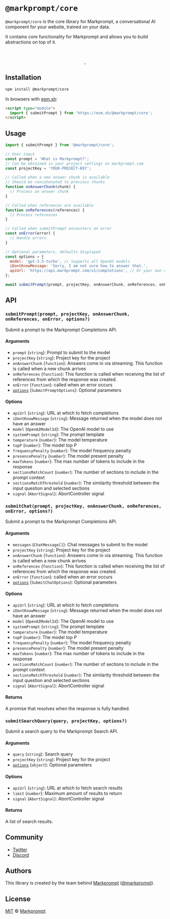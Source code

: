 # `@markprompt/core`

`@markprompt/core` is the core library for Markprompt, a conversational AI
component for your website, trained on your data.

It contains core functionality for Markprompt and allows you to build
abstractions on top of it.

<br />
<p align="center">
  <a aria-label="NPM version" href="https://www.npmjs.com/package/@markprompt/core">
    <img alt="" src="https://badgen.net/npm/v/@markprompt/core">
  </a>
  <a aria-label="License" href="https://github.com/motifland/markprompt-js/blob/main/packages/core/LICENSE">
    <img alt="" src="https://badgen.net/npm/license/@markprompt/core">
  </a>
</p>

## Installation

```sh
npm install @markprompt/core
```

In browsers with [esm.sh](https://esm.sh):

```html
<script type="module">
  import { submitPrompt } from 'https://esm.sh/@markprompt/core';
</script>
```

## Usage

```js
import { submitPrompt } from '@markprompt/core';

// User input
const prompt = 'What is Markprompt?';
// Can be obtained in your project settings on markprompt.com
const projectKey = 'YOUR-PROJECT-KEY';

// Called when a new answer chunk is available
// Should be concatenated to previous chunks
function onAnswerChunk(chunk) {
  // Process an answer chunk
}

// Called when references are available
function onReferences(references) {
  // Process references
}

// Called when submitPrompt encounters an error
const onError(error) {
  // Handle errors
}

// Optional parameters, defaults displayed
const options = {
  model: 'gpt-3.5-turbo', // Supports all OpenAI models
  iDontKnowMessage: 'Sorry, I am not sure how to answer that.',
  apiUrl: 'https://api.markprompt.com/v1/completions', // Or your own completions API endpoint
};

await submitPrompt(prompt, projectKey, onAnswerChunk, onReferences, onPromptId, onError, options);
```

## API

### `submitPrompt(prompt, projectKey, onAnswerChunk, onReferences, onError, options?)`

Submit a prompt to the Markprompt Completions API.

#### Arguments

- `prompt` (`string`): Prompt to submit to the model
- `projectKey` (`string`): Project key for the project
- `onAnswerChunk` (`function`): Answers come in via streaming. This function is
  called when a new chunk arrives
- `onReferences` (`function`): This function is called when receiving the list
  of references from which the response was created.
- `onError` (`function`): called when an error occurs
- [`options`](#options) (`SubmitPromptOptions`): Optional parameters

#### Options

- `apiUrl` (`string`): URL at which to fetch completions
- `iDontKnowMessage` (`string`): Message returned when the model does not have
  an answer
- `model` (`OpenAIModelId`): The OpenAI model to use
- `systemPrompt` (`string`): The prompt template
- `temperature` (`number`): The model temperature
- `topP` (`number`): The model top P
- `frequencyPenalty` (`number`): The model frequency penalty
- `presencePenalty` (`number`): The model present penalty
- `maxTokens` (`number`): The max number of tokens to include in the response
- `sectionsMatchCount` (`number`): The number of sections to include in the
  prompt context
- `sectionsMatchThreshold` (`number`): The similarity threshold between the
  input question and selected sections
- `signal` (`AbortSignal`): AbortController signal

### `submitChat(prompt, projectKey, onAnswerChunk, onReferences, onError, options?)`

Submit a prompt to the Markprompt Completions API.

#### Arguments

- `messages` (`ChatMessage[]`): Chat messages to submit to the model
- `projectKey` (`string`): Project key for the project
- `onAnswerChunk` (`function`): Answers come in via streaming. This function is
  called when a new chunk arrives
- `onReferences` (`function`): This function is called when receiving the list
  of references from which the response was created.
- `onError` (`function`): called when an error occurs
- [`options`](#options) (`SubmitChatOptions`): Optional parameters

#### Options

- `apiUrl` (`string`): URL at which to fetch completions
- `iDontKnowMessage` (`string`): Message returned when the model does not have
  an answer
- `model` (`OpenAIModelId`): The OpenAI model to use
- `systemPrompt` (`string`): The prompt template
- `temperature` (`number`): The model temperature
- `topP` (`number`): The model top P
- `frequencyPenalty` (`number`): The model frequency penalty
- `presencePenalty` (`number`): The model present penalty
- `maxTokens` (`number`): The max number of tokens to include in the response
- `sectionsMatchCount` (`number`): The number of sections to include in the
  prompt context
- `sectionsMatchThreshold` (`number`): The similarity threshold between the
  input question and selected sections
- `signal` (`AbortSignal`): AbortController signal

#### Returns

A promise that resolves when the response is fully handled.

### `submitSearchQuery(query, projectKey, options?)`

Submit a search query to the Markprompt Search API.

#### Arguments

- `query` (`string`): Search query
- `projectKey` (`string`): Project key for the project
- [`options`](#options) (`object`): Optional parameters

#### Options

- `apiUrl` (`string`): URL at which to fetch search results
- `limit` (`number`): Maximum amount of results to return
- `signal` (`AbortSignal`): AbortController signal

#### Returns

A list of search results.

## Community

- [Twitter](https://twitter.com/markprompt)
- [Discord](https://discord.gg/MBMh4apz6X)

## Authors

This library is created by the team behind [Markprompt](https://markprompt.com)
([@markprompt](https://twitter.com/markprompt)).

## License

[MIT](./LICENSE) © [Markprompt](https://markprompt.com)
